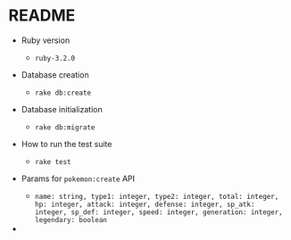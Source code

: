 # README

* Ruby version

  -  `ruby-3.2.0`

* Database creation

  -  `rake db:create`

* Database initialization

  -  `rake db:migrate`

* How to run the test suite

  - `rake test`

* Params for `pokemon:create` API

  - `name: string, type1: integer, type2: integer, total: integer, hp: integer, attack: integer, defense: integer, sp_atk: integer, sp_def: integer, speed: integer, generation: integer, legendary: boolean`

*

